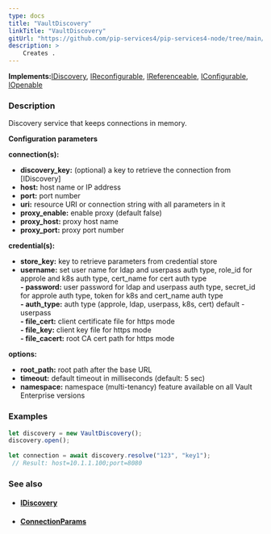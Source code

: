 ```yaml
---
type: docs
title: "VaultDiscovery"
linkTitle: "VaultDiscovery"
gitUrl: "https://github.com/pip-services4/pip-services4-node/tree/main/pip-services4-rabbitmq-node"
description: > 
    Creates .
---
```


**Implements:**[IDiscovery](../../../config/connect/idiscovery), [IReconfigurable](../../../components/config/ireconfigurable), [IReferenceable](../../../components/refer/ireferenceable), [IConfigurable](../../../components/config/iconfigurable), [IOpenable](../../../components/config/iconfigurable)

### Description
Discovery service that keeps connections in memory.

**Configuration parameters**

**connection(s):**    
     
- **discovery_key:**         (optional) a key to retrieve the connection from [IDiscovery]
- **host:**                  host name or IP address     
- **port:**                  port number     
- **uri:**                   resource URI or connection string with all parameters in it     
- **proxy_enable:**          enable proxy (default false)     
- **proxy_host:**            proxy host name     
- **proxy_port:**            proxy port number
  
**credential(s):**

- **store_key:**             key to retrieve parameters from credential store     
 - **username:**              set user name for ldap and userpass auth type, role_id for approle and k8s auth type, cert_name for cert auth type     
 **- password:**              user password for ldap and userpass auth type, secret_id for approle auth type, token for k8s and cert_name auth type     
 **- auth_type:**             auth type (approle, ldap, userpass, k8s, cert) default - userpass     
 **- file_cert:**             client certificate file for https mode     
 **- file_key:**              client key file for https mode     
 **- file_cacert:**           root CA cert path for https mode     
        
**options:**   

- **root_path:**             root path after the base URL     
- **timeout:**               default timeout in milliseconds (default: 5 sec)     
- **namespace:**             namespace (multi-tenancy) feature available on all Vault Enterprise versions         

### Examples

```typescript 
let discovery = new VaultDiscovery();
discovery.open();
    
let connection = await discovery.resolve("123", "key1");
 // Result: host=10.1.1.100;port=8080

```
### See also
- ####  [IDiscovery]()
- ####  [ConnectionParams]()
